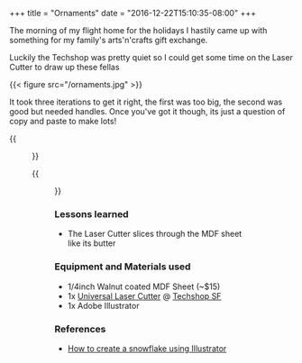 +++
title = "Ornaments"
date = "2016-12-22T15:10:35-08:00"
+++

The morning of my flight home for the holidays I hastily came up with something for my family's arts'n'crafts gift exchange.

Luckily the Techshop was pretty quiet so I could get some time on the Laser Cutter to draw up these fellas

{{< figure src="/ornaments.jpg" >}}

It took three iterations to get it right, the first was too big, the second was good but needed handles. Once you've got it though, its just a question of copy and paste to make lots!

{{<figure src="/ornament-board.jpg" >}}

{{<figure src="/ornament.jpg" >}}

### Lessons learned
- The Laser Cutter slices through the MDF sheet like its butter

### Equipment and Materials used
- 1/4inch Walnut coated MDF Sheet (~$15)
- 1x [Universal Laser Cutter](https://www.ulsinc.com/) @ [Techshop SF](http://techshop.ws/tssf.html)
- 1x Adobe Illustrator

### References
- [How to create a snowflake using Illustrator](http://veerle.duoh.com/design/article/create_a_snowflake_in_illustrator)
